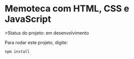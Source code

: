 <h1>Memoteca com HTML, CSS e JavaScript</h1>
>Status do projeto: em desenvolvimento 

Para rodar este projeto, digite:

```
npm install 
```
